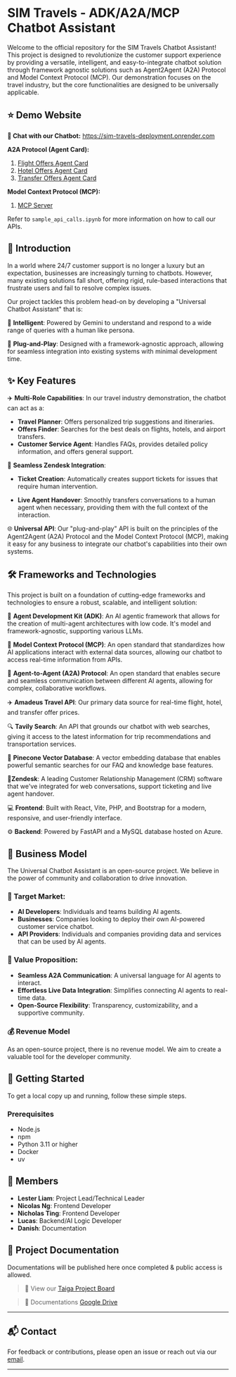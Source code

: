 # SIM Travels - ADK/A2A/MCP Chatbot Assistant
Welcome to the official repository for the SIM Travels Chatbot Assistant! This project is designed to revolutionize the customer support experience by providing a versatile, intelligent, and easy-to-integrate chatbot solution through framework agnostic solutions such as Agent2Agent (A2A) Protocol and Model Context Protocol (MCP). Our demonstration focuses on the travel industry, but the core functionalities are designed to be universally applicable.

## ⭐ Demo Website
**💬 Chat with our Chatbot:** https://sim-travels-deployment.onrender.com

**A2A Protocol (Agent Card):**
1. [Flight Offers Agent Card](https://a2a-agents-fyp-25-s2-33.lester-liam.cc/a2a/flight_offers_agent/.well-known/agent-card.json)
2. [Hotel Offers Agent Card](https://a2a-agents-fyp-25-s2-33.lester-liam.cc/a2a/hotel_offers_agent/.well-known/agent-card.json)
3. [Transfer Offers Agent Card](https://a2a-agents-fyp-25-s2-33.lester-liam.cc/a2a/transfer_offers_agent/.well-known/agent-card.json)

**Model Context Protocol (MCP):**
1. [MCP Server](https://mcp-fyp-25-s2-33.lester-liam.cc/mcp)


Refer to `sample_api_calls.ipynb` for more information on how to call our APIs.


## 🚀 Introduction
In a world where 24/7 customer support is no longer a luxury but an expectation, businesses are increasingly turning to chatbots. However, many existing solutions fall short, offering rigid, rule-based interactions that frustrate users and fail to resolve complex issues.

Our project tackles this problem head-on by developing a "Universal Chatbot Assistant" that is:

🧠 **Intelligent**: Powered by Gemini to understand and respond to a wide range of queries with a human like persona.

🔌 **Plug-and-Play**: Designed with a framework-agnostic approach, allowing for seamless integration into existing systems with minimal development time.


## ✨ Key Features

✈️ **Multi-Role Capabilities**: In our travel industry demonstration, the chatbot can act as a:

- **Travel Planner**: Offers personalized trip suggestions and itineraries.
- **Offers Finder**: Searches for the best deals on flights, hotels, and airport transfers.
- **Customer Service Agent**: Handles FAQs, provides detailed policy information, and offers general support.

🎫 **Seamless Zendesk Integration**:

- **Ticket Creation**: Automatically creates support tickets for issues that require human intervention.

- **Live Agent Handover**: Smoothly transfers conversations to a human agent when necessary, providing them with the full context of the interaction.

🌐 **Universal API**: Our "plug-and-play" API is built on the principles of the Agent2Agent (A2A) Protocol and the Model Context Protocol (MCP), making it easy for any business to integrate our chatbot's capabilities into their own systems.

## 🛠️ Frameworks and Technologies
This project is built on a foundation of cutting-edge frameworks and technologies to ensure a robust, scalable, and intelligent solution:

🤖 **Agent Development Kit (ADK)**: An AI agentic framework that allows for the creation of multi-agent architectures with low code. It's model and framework-agnostic, supporting various LLMs.

🔄 **Model Context Protocol (MCP)**: An open standard that standardizes how AI applications interact with external data sources, allowing our chatbot to access real-time information from APIs.

🤝 **Agent-to-Agent (A2A) Protocol**: An open standard that enables secure and seamless communication between different AI agents, allowing for complex, collaborative workflows.

✈️ **Amadeus Travel API**: Our primary data source for real-time flight, hotel, and transfer offer prices.

🔍 **Tavily Search**: An API that grounds our chatbot with web searches, giving it access to the latest information for trip recommendations and transportation services.

🧠 **Pinecone Vector Database**: A vector embedding database that enables powerful semantic searches for our FAQ and knowledge base features.

💬**Zendesk**: A leading Customer Relationship Management (CRM) software that we've integrated for web conversations, support ticketing and live agent handover.

💻 **Frontend**: Built with React, Vite, PHP, and Bootstrap for a modern, responsive, and user-friendly interface.

⚙️ **Backend**: Powered by FastAPI and a MySQL database hosted on Azure.

## 💼 Business Model
The Universal Chatbot Assistant is an open-source project. We believe in the power of community and collaboration to drive innovation.

### 🎯 Target Market:

- **AI Developers**: Individuals and teams building AI agents.
- **Businesses**: Companies looking to deploy their own AI-powered customer service chatbot.
- **API Providers**: Individuals and companies providing data and services that can be used by AI agents.

### 🌟 Value Proposition:

- **Seamless A2A Communication**: A universal language for AI agents to interact.
- **Effortless Live Data Integration**: Simplifies connecting AI agents to real-time data.
- **Open-Source Flexibility**: Transparency, customizability, and a supportive community.

### 💰 Revenue Model
As an open-source project, there is no revenue model. We aim to create a valuable tool for the developer community.

## 🚀 Getting Started
To get a local copy up and running, follow these simple steps.

### Prerequisites
- Node.js
- npm
- Python 3.11 or higher
- Docker
- uv 

## 👥 Members

* **Lester Liam**: Project Lead/Technical Leader
* **Nicolas Ng**: Frontend Developer
* **Nicholas Ting**: Frontend Developer
* **Lucas**: Backend/AI Logic Developer
* **Danish**:  Documentation

## 📄 Project Documentation

Documentations will be published here once completed & public access is allowed.

> 🔗 View our [Taiga Project Board](https://tree.taiga.io/project/lesterl-sim2025q2-fyp-25-s2-33/timeline)

> 📄 Documentations [Google Drive](https://drive.google.com/drive/folders/1RZiSEgSHBMAVtlkpjVISWFrFg38ln5eQ?usp=drive_link)

---

## 📬 Contact

For feedback or contributions, please open an issue or reach out via our [email](mailto:FYP-25-S2-33@mail.com).

---